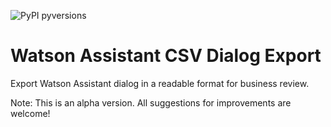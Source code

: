 ![PyPI pyversions](https://img.shields.io/badge/python-3.6%20%7C%203.7%20%7C%203.8%20%7C%203.9-blue)

# Watson Assistant CSV Dialog Export

Export Watson Assistant dialog in a readable format for business review.

Note: This is an alpha version. All suggestions for improvements are welcome!

